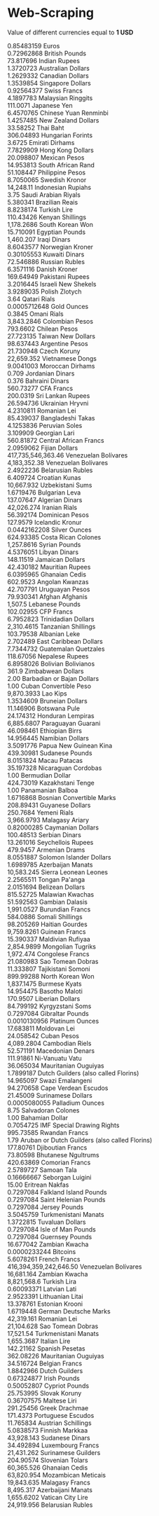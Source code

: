 # Web-Scraping



Value of different currencies equal to **1 USD** <br/>


0.85483159 Euros <br/>
0.72962868 British Pounds <br/>
73.817696 Indian Rupees <br/>
1.3720723 Australian Dollars <br/>
1.2629332 Canadian Dollars <br/>
1.3539854 Singapore Dollars <br/>
0.92564377 Swiss Francs <br/>
4.1897783 Malaysian Ringgits <br/>
111.0071 Japanese Yen <br/>
6.4570765 Chinese Yuan Renminbi <br/>
1.4257485 New Zealand Dollars <br/>
33.58252 Thai Baht <br/>
306.04893 Hungarian Forints <br/>
3.6725 Emirati Dirhams <br/>
7.7829909 Hong Kong Dollars <br/>
20.098807 Mexican Pesos <br/>
14.953813 South African Rand <br/>
51.108447 Philippine Pesos <br/>
8.7050065 Swedish Kronor <br/>
14,248.11 Indonesian Rupiahs <br/>
3.75 Saudi Arabian Riyals <br/>
5.380341 Brazilian Reais <br/>
8.8238174 Turkish Lire <br/>
110.43426 Kenyan Shillings <br/>
1,178.2686 South Korean Won <br/>
15.710091 Egyptian Pounds <br/>
1,460.207 Iraqi Dinars <br/>
8.6043577 Norwegian Kroner <br/>
0.30105553 Kuwaiti Dinars <br/>
72.546886 Russian Rubles <br/>
6.3571116 Danish Kroner <br/>
169.64949 Pakistani Rupees <br/>
3.2016445 Israeli New Shekels <br/>
3.9289035 Polish Zlotych <br/>
3.64 Qatari Rials <br/>
0.0005712648 Gold Ounces <br/>
0.3845 Omani Rials <br/>
3,843.2846 Colombian Pesos <br/>
793.6602 Chilean Pesos <br/>
27.723135 Taiwan New Dollars <br/>
98.637443 Argentine Pesos <br/>
21.730948 Czech Koruny <br/>
22,659.352 Vietnamese Dongs <br/>
9.0041003 Moroccan Dirhams <br/>
0.709 Jordanian Dinars <br/>
0.376 Bahraini Dinars <br/>
560.73277 CFA Francs <br/>
200.0319 Sri Lankan Rupees <br/>
26.594736 Ukrainian Hryvni <br/>
4.2310811 Romanian Lei <br/>
85.439037 Bangladeshi Takas <br/>
4.1253836 Peruvian Soles <br/>
3.109909 Georgian Lari <br/>
560.81872 Central African Francs <br/>
2.0959062 Fijian Dollars <br/>
417,735,546,363.46 Venezuelan Bolívares <br/>
4,183,352.38 Venezuelan Bolívares <br/>
2.4922236 Belarusian Rubles <br/>
6.409724 Croatian Kunas <br/>
10,667.932 Uzbekistani Sums <br/>
1.6719476 Bulgarian Leva <br/>
137.07647 Algerian Dinars <br/>
42,026.274 Iranian Rials <br/>
56.392174 Dominican Pesos <br/>
127.9579 Icelandic Kronur <br/>
0.0442162208 Silver Ounces <br/>
624.93385 Costa Rican Colones <br/>
1,257.8616 Syrian Pounds <br/>
4.5376051 Libyan Dinars <br/>
148.11519 Jamaican Dollars <br/>
42.430182 Mauritian Rupees <br/>
6.0395965 Ghanaian Cedis <br/>
602.9523 Angolan Kwanzas <br/>
42.707791 Uruguayan Pesos <br/>
79.930341 Afghan Afghanis <br/>
1,507.5 Lebanese Pounds <br/>
102.02955 CFP Francs <br/>
6.7952823 Trinidadian Dollars <br/>
2,310.4615 Tanzanian Shillings <br/>
103.79538 Albanian Leke <br/>
2.702489 East Caribbean Dollars <br/>
7.7344732 Guatemalan Quetzales <br/>
118.67056 Nepalese Rupees <br/>
6.8958026 Bolivian Bolivianos <br/>
361.9 Zimbabwean Dollars <br/>
2.00 Barbadian or Bajan Dollars <br/>
1.00 Cuban Convertible Peso <br/>
9,870.3933 Lao Kips <br/>
1.3534609 Bruneian Dollars <br/>
11.146906 Botswana Pule <br/>
24.174312 Honduran Lempiras <br/>
6,885.6807 Paraguayan Guarani <br/>
46.098461 Ethiopian Birrs <br/>
14.956445 Namibian Dollars <br/>
3.5091776 Papua New Guinean Kina <br/>
439.30981 Sudanese Pounds <br/>
8.0151824 Macau Patacas <br/>
35.197328 Nicaraguan Cordobas <br/>
1.00 Bermudian Dollar <br/>
424.73019 Kazakhstani Tenge <br/>
1.00 Panamanian Balboa <br/>
1.6716868 Bosnian Convertible Marks <br/>
208.89431 Guyanese Dollars <br/>
250.7684 Yemeni Rials <br/>
3,966.9793 Malagasy Ariary <br/>
0.82000285 Caymanian Dollars <br/>
100.48513 Serbian Dinars <br/>
13.261016 Seychellois Rupees <br/>
479.9457 Armenian Drams <br/>
8.0551887 Solomon Islander Dollars <br/>
1.6989785 Azerbaijan Manats <br/>
10,583.245 Sierra Leonean Leones <br/>
2.2565511 Tongan Pa'anga <br/>
2.0151694 Belizean Dollars <br/>
815.52725 Malawian Kwachas <br/>
51.592563 Gambian Dalasis <br/>
1,991.0527 Burundian Francs <br/>
584.0886 Somali Shillings <br/>
98.205269 Haitian Gourdes <br/>
9,759.8261 Guinean Francs <br/>
15.390337 Maldivian Rufiyaa <br/>
2,854.9899 Mongolian Tugriks <br/>
1,972.474 Congolese Francs <br/>
21.080983 Sao Tomean Dobras <br/>
11.333807 Tajikistani Somoni <br/>
899.99288 North Korean Won <br/>
1,837.1475 Burmese Kyats <br/>
14.954475 Basotho Maloti <br/>
170.9507 Liberian Dollars <br/>
84.799192 Kyrgyzstani Soms <br/>
0.7297084 Gibraltar Pounds <br/>
0.0010130956 Platinum Ounces <br/>
17.683811 Moldovan Lei <br/>
24.058542 Cuban Pesos <br/>
4,089.2804 Cambodian Riels <br/>
52.571191 Macedonian Denars <br/>
111.91861 Ni-Vanuatu Vatu <br/>
36.065034 Mauritanian Ouguiyas <br/>
1.7899187 Dutch Guilders (also called Florins) <br/>
14.965097 Swazi Emalangeni <br/>
94.270658 Cape Verdean Escudos <br/>
21.45009 Surinamese Dollars <br/>
0.0005080055 Palladium Ounces <br/>
8.75 Salvadoran Colones <br/>
1.00 Bahamian Dollar <br/>
0.7054725 IMF Special Drawing Rights <br/>
995.73585 Rwandan Francs <br/>
1.79 Aruban or Dutch Guilders (also called Florins) <br/>
177.80761 Djiboutian Francs <br/>
73.80598 Bhutanese Ngultrums <br/>
420.63869 Comorian Francs <br/>
2.5789727 Samoan Tala <br/>
0.16666667 Seborgan Luigini <br/>
15.00 Eritrean Nakfas <br/>
0.7297084 Falkland Island Pounds <br/>
0.7297084 Saint Helenian Pounds <br/>
0.7297084 Jersey Pounds <br/>
3.5045759 Turkmenistani Manats <br/>
1.3722815 Tuvaluan Dollars <br/>
0.7297084 Isle of Man Pounds <br/>
0.7297084 Guernsey Pounds <br/>
16.677042 Zambian Kwacha <br/>
0.0000233244 Bitcoins <br/>
5.6078261 French Francs <br/>
416,394,359,242,646.50 Venezuelan Bolívares <br/>
16,681.164 Zambian Kwacha <br/>
8,821,568.6 Turkish Lira <br/>
0.60093371 Latvian Lati <br/>
2.9523391 Lithuanian Litai <br/>
13.378761 Estonian Krooni <br/>
1.6719448 German Deutsche Marks <br/>
42,319.161 Romanian Lei <br/>
21,104.628 Sao Tomean Dobras <br/>
17,521.54 Turkmenistani Manats <br/>
1,655.3687 Italian Lire <br/>
142.21162 Spanish Pesetas <br/>
362.08226 Mauritanian Ouguiyas <br/>
34.516724 Belgian Francs <br/>
1.8842966 Dutch Guilders <br/>
0.67324877 Irish Pounds <br/>
0.50052807 Cypriot Pounds <br/>
25.753995 Slovak Koruny <br/>
0.36707575 Maltese Liri <br/>
291.25456 Greek Drachmae <br/>
171.4373 Portuguese Escudos <br/>
11.765834 Austrian Schillings <br/>
5.0838573 Finnish Markkaa <br/>
43,928.143 Sudanese Dinars <br/>
34.492894 Luxembourg Francs <br/>
21,431.262 Surinamese Guilders <br/>
204.90574 Slovenian Tolars <br/>
60,365.526 Ghanaian Cedis <br/>
63,820.954 Mozambican Meticais <br/>
19,843.635 Malagasy Francs <br/>
8,495.317 Azerbaijani Manats <br/>
1,655.6202 Vatican City Lire <br/>
24,919.956 Belarusian Rubles <br/>
